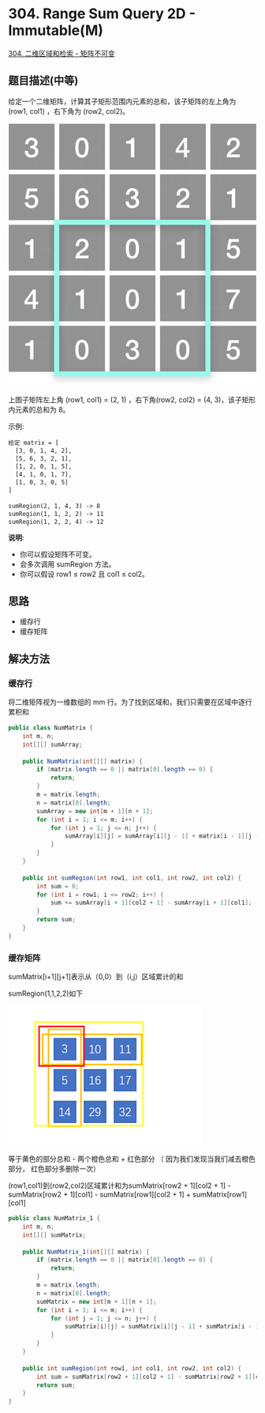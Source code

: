 # 304. Range Sum Query 2D - Immutable(M)

[304. 二维区域和检索 - 矩阵不可变](https://leetcode-cn.com/problems/range-sum-query-2d-immutable/)


## 题目描述(中等)

给定一个二维矩阵，计算其子矩形范围内元素的总和，该子矩阵的左上角为 (row1, col1) ，右下角为 (row2, col2)。

![](../assets/leetcode-note/301-400/304-p-1.png)

上图子矩阵左上角 (row1, col1) = (2, 1) ，右下角(row2, col2) = (4, 3)，该子矩形内元素的总和为 8。

示例:
```
给定 matrix = [
  [3, 0, 1, 4, 2],
  [5, 6, 3, 2, 1],
  [1, 2, 0, 1, 5],
  [4, 1, 0, 1, 7],
  [1, 0, 3, 0, 5]
]

sumRegion(2, 1, 4, 3) -> 8
sumRegion(1, 1, 2, 2) -> 11
sumRegion(1, 2, 2, 4) -> 12
```
**说明**:
- 你可以假设矩阵不可变。
- 会多次调用 sumRegion 方法。
- 你可以假设 row1 ≤ row2 且 col1 ≤ col2。

## 思路

- 缓存行
- 缓存矩阵

## 解决方法

### 缓存行

将二维矩阵视为一维数组的 mm 行。为了找到区域和，我们只需要在区域中逐行累积和

```java
public class NumMatrix {
    int m, n;
    int[][] sumArray;

    public NumMatrix(int[][] matrix) {
        if (matrix.length == 0 || matrix[0].length == 0) {
            return;
        }
        m = matrix.length;
        n = matrix[0].length;
        sumArray = new int[m + 1][n + 1];
        for (int i = 1; i <= m; i++) {
            for (int j = 1; j <= n; j++) {
                sumArray[i][j] = sumArray[i][j - 1] + matrix[i - 1][j - 1];
            }
        }
    }

    public int sumRegion(int row1, int col1, int row2, int col2) {
        int sum = 0;
        for (int i = row1; i <= row2; i++) {
            sum += sumArray[i + 1][col2 + 1] - sumArray[i + 1][col1];
        }
        return sum;
    }
}

```

### 缓存矩阵

sumMatrix[i+1][j+1]表示从（0,0）到（i,j）区域累计的和  

sumRegion(1,1,2,2)如下

![](../assets/leetcode-note/301-400/304-s-2-1.png)

等于黄色的部分总和 - 两个橙色总和 + 红色部分 （ 因为我们发现当我们减去橙色部分， 红色部分多删除一次）

(row1,col1)到(row2,col2)区域累计和为sumMatrix[row2 + 1][col2 + 1] - sumMatrix[row2 + 1][col1] - sumMatrix[row1][col2 + 1] + sumMatrix[row1][col1]

```java
public class NumMatrix_1 {
    int m, n;
    int[][] sumMatrix;

    public NumMatrix_1(int[][] matrix) {
        if (matrix.length == 0 || matrix[0].length == 0) {
            return;
        }
        m = matrix.length;
        n = matrix[0].length;
        sumMatrix = new int[m + 1][n + 1];
        for (int i = 1; i <= m; i++) {
            for (int j = 1; j <= n; j++) {
                sumMatrix[i][j] = sumMatrix[i][j - 1] + sumMatrix[i - 1][j] - sumMatrix[i - 1][j - 1] + matrix[i - 1][j - 1];
            }
        }
    }

    public int sumRegion(int row1, int col1, int row2, int col2) {
        int sum = sumMatrix[row2 + 1][col2 + 1] - sumMatrix[row2 + 1][col1] - sumMatrix[row1][col2 + 1] + sumMatrix[row1][col1];
        return sum;
    }
}
```